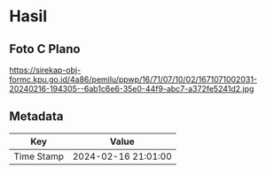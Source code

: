 # Hasil

## Foto C Plano

https://sirekap-obj-formc.kpu.go.id/4a86/pemilu/ppwp/16/71/07/10/02/1671071002031-20240216-194305--6ab1c6e6-35e0-44f9-abc7-a372fe5241d2.jpg


## Metadata

| Key        | Value               |
| ---------- | ------------------- |
| Time Stamp | 2024-02-16 21:01:00 |



